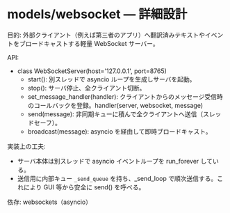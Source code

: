 # models/websocket — 詳細設計

目的: 外部クライアント（例えば第三者のアプリ）へ翻訳済みテキストやイベントをブロードキャストする軽量 WebSocket サーバー。

API:
- class WebSocketServer(host='127.0.0.1', port=8765)
  - start(): 別スレッドで asyncio ループを生成しサーバを起動。
  - stop(): サーバ停止、全クライアント切断。
  - set_message_handler(handler): クライアントからのメッセージ受信時のコールバックを登録。handler(server, websocket, message)
  - send(message): 非同期キューに積んで全クライアントへ送信（スレッドセーフ）。
  - broadcast(message): asyncio を経由して即時ブロードキャスト。

実装上の工夫:
- サーバ本体は別スレッドで asyncio イベントループを run_forever している。
- 送信用に内部キュー `_send_queue` を持ち、_send_loop で順次送信する。これにより GUI 等から安全に send() を呼べる。

依存: websockets（asyncio）

